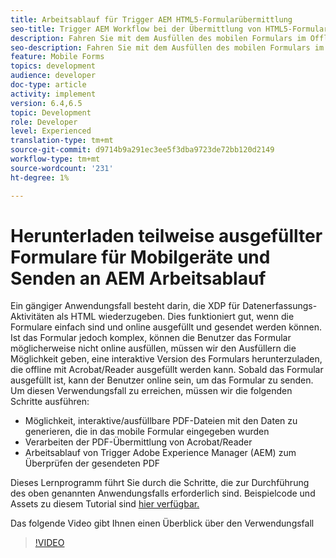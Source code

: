 ```yaml
---
title: Arbeitsablauf für Trigger AEM HTML5-Formularübermittlung
seo-title: Trigger AEM Workflow bei der Übermittlung von HTML5-Formularen
description: Fahren Sie mit dem Ausfüllen des mobilen Formulars im Offlinemodus fort und senden Sie das Mobile-Formular an den Trigger AEM Arbeitsablauf
seo-description: Fahren Sie mit dem Ausfüllen des mobilen Formulars im Offlinemodus fort und senden Sie das Mobile-Formular an den Trigger AEM Arbeitsablauf
feature: Mobile Forms
topics: development
audience: developer
doc-type: article
activity: implement
version: 6.4,6.5
topic: Development
role: Developer
level: Experienced
translation-type: tm+mt
source-git-commit: d9714b9a291ec3ee5f3dba9723de72bb120d2149
workflow-type: tm+mt
source-wordcount: '231'
ht-degree: 1%

---
```



# Herunterladen teilweise ausgefüllter Formulare für Mobilgeräte und Senden an AEM Arbeitsablauf

Ein gängiger Anwendungsfall besteht darin, die XDP für Datenerfassungs-Aktivitäten als HTML wiederzugeben. Dies funktioniert gut, wenn die Formulare einfach sind und online ausgefüllt und gesendet werden können. Ist das Formular jedoch komplex, können die Benutzer das Formular möglicherweise nicht online ausfüllen, müssen wir den Ausfüllern die Möglichkeit geben, eine interaktive Version des Formulars herunterzuladen, die offline mit Acrobat/Reader ausgefüllt werden kann. Sobald das Formular ausgefüllt ist, kann der Benutzer online sein, um das Formular zu senden.
Um diesen Verwendungsfall zu erreichen, müssen wir die folgenden Schritte ausführen:

* Möglichkeit, interaktive/ausfüllbare PDF-Dateien mit den Daten zu generieren, die in das mobile Formular eingegeben wurden
* Verarbeiten der PDF-Übermittlung von Acrobat/Reader
* Arbeitsablauf von Trigger Adobe Experience Manager (AEM) zum Überprüfen der gesendeten PDF

Dieses Lernprogramm führt Sie durch die Schritte, die zur Durchführung des oben genannten Anwendungsfalls erforderlich sind. Beispielcode und Assets zu diesem Tutorial sind [hier verfügbar.](part-four.md)

Das folgende Video gibt Ihnen einen Überblick über den Verwendungsfall

>[!VIDEO](https://video.tv.adobe.com/v/29677?quality=9&learn=on)

